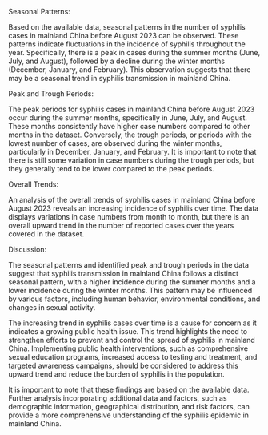 Seasonal Patterns:

Based on the available data, seasonal patterns in the number of syphilis cases in mainland China before August 2023 can be observed. These patterns indicate fluctuations in the incidence of syphilis throughout the year. Specifically, there is a peak in cases during the summer months (June, July, and August), followed by a decline during the winter months (December, January, and February). This observation suggests that there may be a seasonal trend in syphilis transmission in mainland China.

Peak and Trough Periods:

The peak periods for syphilis cases in mainland China before August 2023 occur during the summer months, specifically in June, July, and August. These months consistently have higher case numbers compared to other months in the dataset. Conversely, the trough periods, or periods with the lowest number of cases, are observed during the winter months, particularly in December, January, and February. It is important to note that there is still some variation in case numbers during the trough periods, but they generally tend to be lower compared to the peak periods.

Overall Trends:

An analysis of the overall trends of syphilis cases in mainland China before August 2023 reveals an increasing incidence of syphilis over time. The data displays variations in case numbers from month to month, but there is an overall upward trend in the number of reported cases over the years covered in the dataset.

Discussion:

The seasonal patterns and identified peak and trough periods in the data suggest that syphilis transmission in mainland China follows a distinct seasonal pattern, with a higher incidence during the summer months and a lower incidence during the winter months. This pattern may be influenced by various factors, including human behavior, environmental conditions, and changes in sexual activity.

The increasing trend in syphilis cases over time is a cause for concern as it indicates a growing public health issue. This trend highlights the need to strengthen efforts to prevent and control the spread of syphilis in mainland China. Implementing public health interventions, such as comprehensive sexual education programs, increased access to testing and treatment, and targeted awareness campaigns, should be considered to address this upward trend and reduce the burden of syphilis in the population.

It is important to note that these findings are based on the available data. Further analysis incorporating additional data and factors, such as demographic information, geographical distribution, and risk factors, can provide a more comprehensive understanding of the syphilis epidemic in mainland China.